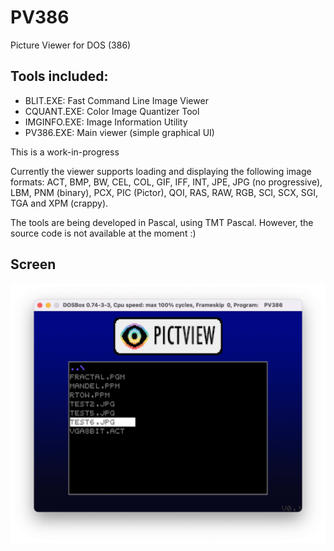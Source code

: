 # PV386
Picture Viewer for DOS (386)

## Tools included:
* BLIT.EXE: Fast Command Line Image Viewer 
* CQUANT.EXE: Color Image Quantizer Tool
* IMGINFO.EXE: Image Information Utility
* PV386.EXE: Main viewer (simple graphical UI)

This is a work-in-progress

Currently the viewer supports loading and displaying the following image formats:
ACT, BMP, BW, CEL, COL, GIF, IFF, INT, JPE, JPG (no progressive), LBM, PNM (binary), PCX, PIC (Pictor), QOI, RAS, RAW, RGB, SCI, SCX, SGI, TGA and XPM (crappy).

The tools are being developed in Pascal, using TMT Pascal. However, the source code is not available at the moment :)

## Screen
![](https://github.com/dzutrinh/PV386/blob/main/screen.png)
